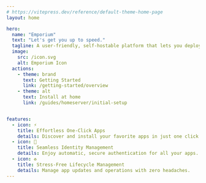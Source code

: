 ```yaml
---
# https://vitepress.dev/reference/default-theme-home-page
layout: home

hero:
  name: "Emporium"
  text: "Let's get you up to speed."
  tagline: A user-friendly, self-hostable platform that lets you deploy pre-configured apps and services in a snap.
  image:
    src: /icon.svg
    alt: Emporium Icon
  actions:
    - theme: brand
      text: Getting Started
      link: /getting-started/overview
    - theme: alt
      text: Install at home
      link: /guides/homeserver/initial-setup


features:
  - icon: ⚡️
    title: Effortless One-Click Apps
    details: Discover and install your favorite apps in just one click.
  - icon: 🔐
    title: Seamless Identity Management
    details: Enjoy automatic, secure authentication for all your apps.
  - icon: ♻️
    title: Stress-Free Lifecycle Management
    details: Manage app updates and operations with zero headaches.
---
```



